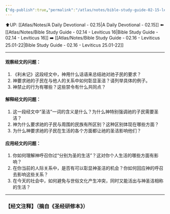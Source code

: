 ```yaml
---
{"dg-publish":true,"permalink":"/atlas/notes/bible-study-guide-02-15-leviticus-19/"}
---
```


⬆️UP: [[Atlas/Notes/A Daily Devotional - 02.15\|A Daily Devotional - 02.15]]
⬅️ [[Atlas/Notes/Bible Study Guide - 02.14 - Leviticus 16\|Bible Study Guide - 02.14 - Leviticus 16]]
➡️ [[Atlas/Notes/Bible Study Guide - 02.16 - Leviticus 25.01-22\|Bible Study Guide - 02.16 - Leviticus 25.01-22]] 

---

#### 观察经文的问题：

1. 《利未记》这段经文中，神用什么话语来总结祂对祂子民的要求？
2. 神要求祂的子民在与他人的关系中如何彰显圣洁？请列举具体的例子。
3. 神禁止的行为有哪些？这些禁令有什么共同点？

#### 解释经文的问题：

1. 这一段经文中“圣洁”一词的含义是什么？为什么神特别强调祂的子民需要圣洁？
2. 神为什么要求祂的子民与周围的民族有所区别？这种区别体现在哪些方面？
3. 为什么神要求祂的子民在生活的各个方面都让祂的圣洁影响他们？

#### 应用经文的问题：

1. 你如何理解神呼召你过“分别为圣的生活”？这对你个人生活的哪些方面有影响？
2. 在你当前的人际关系中，是否有可以彰显神圣洁的机会？你如何回应神的呼召去影响这些关系？
3. 在今天的社会中，如何避免与世俗文化产生冲突，同时又能活出与神圣洁相称的生活？

---
### 【经文注释】（摘自《圣经研修本》）


